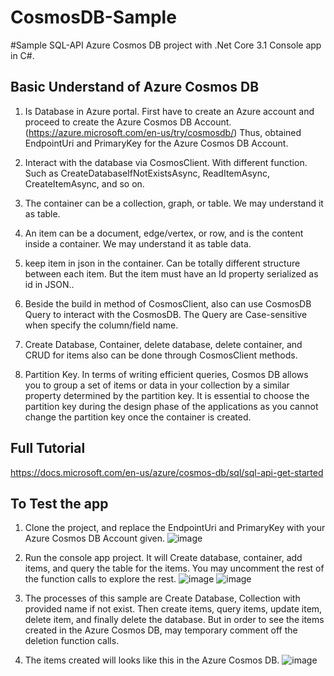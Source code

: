 # CosmosDB-Sample
#Sample SQL-API Azure Cosmos DB project with .Net Core 3.1 Console app in C#.

## Basic Understand of Azure Cosmos DB
1. Is Database in Azure portal. First have to create an Azure account and proceed to create the Azure Cosmos DB Account. (https://azure.microsoft.com/en-us/try/cosmosdb/) Thus, obtained EndpointUri and PrimaryKey for the Azure Cosmos DB Account.

2. Interact with the database via CosmosClient. With different function. Such as CreateDatabaseIfNotExistsAsync, ReadItemAsync, CreateItemAsync, and so on.

3. The container can be a collection, graph, or table. We may understand it as table.

4. An item can be a document, edge/vertex, or row, and is the content inside a container. We may understand it as table data.

5. keep item in json in the container. Can be totally different structure between each item. But the item must have an Id property serialized as id in JSON..

6. Beside the build in method of CosmosClient, also can use CosmosDB Query to interact with the CosmosDB. The Query are Case-sensitive when specify the column/field name. 

7. Create Database, Container, delete database, delete container, and CRUD for items also can be done through CosmosClient methods.

8. Partition Key. In terms of writing efficient queries, Cosmos DB allows you to group a set of items or data in your collection by a similar property determined by the partition key. It is essential to choose the partition key during the design phase of the applications as you cannot change the partition key once the container is created.

## Full Tutorial
https://docs.microsoft.com/en-us/azure/cosmos-db/sql/sql-api-get-started

## To Test the app
1. Clone the project, and replace the EndpointUri and PrimaryKey with your Azure Cosmos DB Account given. ![image](https://drive.google.com/uc?export=view&id=1kWHI_oqsohQtOoSJvpycwNgPJmu9OrwP)
2. Run the console app project. It will Create database, container, add items, and query the table for the items. You may uncomment the rest of the function calls to explore the rest. ![image](https://drive.google.com/uc?export=view&id=1QS8Yi2FO8TdI_MlNGlP4Ywc6yLQ_LDxZ) ![image](https://drive.google.com/uc?export=view&id=1gTB4460ncCSGX9GvFalG_CA6SSMMo4vP)



3. The processes of this sample are Create Database, Collection with provided name if not exist. Then create items, query items, update item, delete item, and finally delete the database. But in order to see the items created in the Azure Cosmos DB, may temporary comment off the deletion function calls.

4. The items created will looks like this in the Azure Cosmos DB. ![image](https://drive.google.com/uc?export=view&id=1ZLw5L6HzGk6h5hRc2u2R1NAnYLva6Pkd)

 
